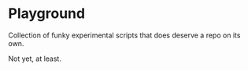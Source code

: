 # Playground

Collection of funky experimental scripts that does deserve a repo on its own.

Not yet, at least.
